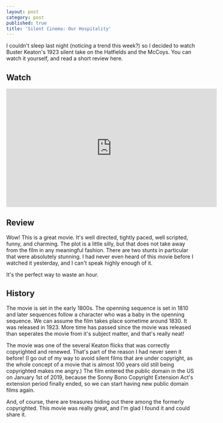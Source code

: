 ```yaml
---
layout: post
category: post
published: true
title: 'Silent Cinema: Our Hospitality'
---
```

I couldn't sleep last night (noticing a trend this week?) so I decided to watch Buster Keaton's 1923 silent take on the Hatfields and the McCoys. You can watch it yourself, and read a short review here. 

## Watch

<iframe width="560" height="315" sandbox="allow-same-origin allow-scripts" src="https://peertube.mastodon.host/videos/embed/797baca2-ce83-489b-aca0-2d2a8848c6a5" frameborder="0" allowfullscreen></iframe>

## Review 

Wow! This is a great movie. It's well directed, tightly paced, well scripted, funny, and charming. The plot is a little silly, but that does not take away from the film in any meaningful fashion. There are two stunts in particular that were absolutely stunning. I had never even heard of this movie before I watched it yesterday, and I can't speak highly enough of it. 

It's the perfect way to waste an hour. 

## History 

The movie is set in the early 1800s. The openning sequence is set in 1810 and later sequences follow a character who was a baby in the openning sequence. We can assume the film takes place sometime around 1830. It was released in 1923. More time has passed since the movie was released than seperates the movie from it's subject matter, and that's really neat! 

The movie was one of the several Keaton flicks that was correctly copyrighted and renewed. That's part of the reason I had never seen it before! (I go out of my way to avoid silent films that are under copyright, as the whole concept of a movie that is almost 100 years old still being copyrighted makes me angry.) The film entered the public domain in the US on January 1st of 2019, because the Sonny Bono Copyright Extension Act's extension period finally ended, so we can start having new public domain films again. 

And, of course, there are treasures hiding out there among the formerly copyrighted. This movie was really great, and I'm glad I found it and could share it.
